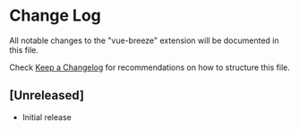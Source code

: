 # Change Log

All notable changes to the "vue-breeze" extension will be documented in this file.

Check [Keep a Changelog](http://keepachangelog.com/) for recommendations on how to structure this file.

## [Unreleased]

- Initial release